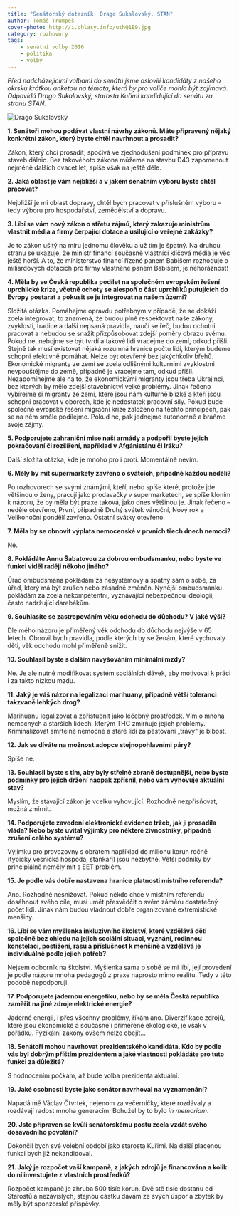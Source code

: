 ```yaml
---
title: "Senátorský dotazník: Drago Sukalovský, STAN"
author: Tomáš Trumpeš
cover-photo: http://i.ohlasy.info/uthQ1E9.jpg
category: rozhovory
tags:
    - senátní volby 2016
    - politika
    - volby
---
```


*Před nadcházejícími volbami do senátu jsme oslovili kandidáty z našeho okrsku krátkou anketou na témata, která by pro voliče mohla být zajímavá. Odpovídá Drago Sukalovský, starosta Kuřimi kandidující do senátu za stranu STAN.*

<img src="http://i.ohlasy.info/uthQ1E9.jpg" alt="Drago Sukalovský" class="img-responsive img-popup">

**1. Senátoři mohou podávat vlastní návrhy zákonů. Máte připravený nějaký konkrétní zákon, který byste chtěl navrhnout a prosadit?**

Zákon, který chci prosadit, spočívá ve zjednodušení podmínek pro přípravu staveb dálnic. Bez takovéhoto zákona můžeme na stavbu D43 zapomenout nejméně dalších dvacet let, spíše však na ještě déle.

**2. Jaká oblast je vám nejbližší a v jakém senátním výboru byste chtěl pracovat?**

Nejbližší je mi oblast dopravy, chtěl bych pracovat v příslušném výboru – tedy výboru pro hospodářství, zemědělství a dopravu.

**3. Líbí se vám nový zákon o střetu zájmů, který zakazuje ministrům vlastnit média a firmy čerpající dotace a usilující o veřejné zakázky?**

Je to zákon ušitý na míru jednomu člověku a už tím je špatný. Na druhou stranu se ukazuje, že ministr financí současně vlastnící klíčová média je věc ještě horší. A to, že ministerstvo financí řízené panem Babišem rozhoduje o miliardových dotacích pro firmy vlastněné panem Babišem, je nehoráznost!

**4. Měla by se Česká republika podílet na společném evropském řešení uprchlické krize, včetně ochoty se alespoň o část uprchlíků putujících do Evropy postarat a pokusit se je integrovat na našem území?**

Složitá otázka. Pomáhejme opravdu potřebným v případě, že se dokáží zcela integrovat, to znamená, že budou plně respektovat naše zákony, zvyklosti, tradice a další nepsaná pravidla, naučí se řeč, budou ochotni pracovat a nebudou se snažit přizpůsobovat zdejší poměry obrazu svému. Pokud ne, nebojme se být tvrdí a takové lidi vracejme do zemí, odkud přišli. Stejně tak musí existovat nějaká rozumná hranice počtu lidí, kterým budeme schopni efektivně pomáhat. Nelze být otevřený bez jakýchkoliv břehů. Ekonomické migranty ze zemí se zcela odlišnými kulturními zvyklostmi nevpouštějme do země, případně je vracejme tam, odkud přišli. Nezapomínejme ale na to, že ekonomickými migranty jsou třeba Ukrajinci, bez kterých by mělo zdejší stavebnictví velké problémy. Jinak řečeno vybírejme si migranty ze zemí, které jsou nám kulturně blízké a kteří jsou schopni pracovat v oborech, kde je nedostatek pracovní síly. Pokud bude společné evropské řešení migrační krize založeno na těchto principech, pak se na něm směle podílejme. Pokud ne, pak jednejme autonomně a braňme svoje zájmy.

**5. Podporujete zahraniční mise naší armády a podpořil byste jejich pokračování či rozšíření, například v Afgánistánu či Iráku?**

Další složitá otázka, kde je mnoho pro i proti. Momentálně nevím.

**6. Měly by mít supermarkety zavřeno o svátcích, případně každou neděli?**

Po rozhovorech se svými známými, kteří, nebo spíše které, protože jde většinou o ženy, pracují jako prodavačky v supermarketech, se spíše kloním k názoru, že by měla být praxe taková, jako dnes většinou je. Jinak řečeno – neděle otevřeno, První, případně Druhý svátek vánoční, Nový rok a Velikonoční pondělí zavřeno. Ostatní svátky otevřeno.

**7. Měla by se obnovit výplata nemocenské v prvních třech dnech nemoci?**

Ne.

**8. Pokládáte Annu Šabatovou za dobrou ombudsmanku, nebo byste ve funkci viděl raději někoho jiného?**

Úřad ombudsmana pokládám za nesystémový a špatný sám o sobě, za úřad, který má být zrušen nebo zásadně změněn. Nynější ombudsmanku pokládám za zcela nekompetentní, vyznávající nebezpečnou ideologii, často nadržující darebákům.

**9. Souhlasíte se zastropováním věku odchodu do důchodu? V jaké výši?**

Dle mého názoru je přiměřený věk odchodu do důchodu nejvýše v 65 letech. Obnovil bych pravidla, podle kterých by se ženám, které vychovaly děti, věk odchodu mohl přiměřeně snížit.

**10. Souhlasil byste s dalším navyšováním minimální mzdy?**

Ne. Je ale nutné modifikovat systém sociálních dávek, aby motivoval k práci i za takto nízkou mzdu.

**11. Jaký je váš názor na legalizaci marihuany, případně větší toleranci takzvaně lehkých drog?**

Marihuanu legalizovat a zpřístupnit jako léčebný prostředek. Vím o mnoha nemocných a starších lidech, kterým THC zmírňuje jejich problémy. Kriminalizovat smrtelně nemocné a staré lidi za pěstování „trávy“ je blbost.

**12. Jak se díváte na možnost adopce stejnopohlavními páry?**

Spíše ne.

**13. Souhlasil byste s tím, aby byly střelné zbraně dostupnější, nebo byste podmínky pro jejich držení naopak zpřísnil, nebo vám vyhovuje aktuální stav?**

Myslím, že stávající zákon je vcelku vyhovující. Rozhodně nezpřísňovat, možná zmírnit.

**14. Podporujete zavedení elektronické evidence tržeb, jak ji prosadila vláda? Nebo byste uvítal výjimky pro některé živnostníky, případně zrušení celého systému?**

Výjimku pro provozovny s obratem například do milionu korun ročně (typicky vesnická hospoda, stánkaři) jsou nezbytné. Větší podniky by principiálně neměly mít s EET problém.

**15. Je podle vás dobře nastavena hranice platnosti místního referenda?**

Ano. Rozhodně nesnižovat. Pokud někdo chce v místním referendu dosáhnout svého cíle, musí umět přesvědčit o svém záměru dostatečný počet lidí. Jinak nám budou vládnout dobře organizované extrémistické menšiny.

**16. Líbí se vám myšlenka inkluzivního školství, které vzdělává děti společně bez ohledu na jejich sociální situaci, vyznání, rodinnou konstelaci, postižení, rasu a příslušnost k menšině a vzdělává je individuálně podle jejich potřeb?**

Nejsem odborník na školství. Myšlenka sama o sobě se mi líbí, její provedení je podle názoru mnoha pedagogů z praxe naprosto mimo realitu. Tedy v této podobě nepodporuji.

**17. Podporujete jadernou energetiku, nebo by se měla Česká republika zaměřit na jiné zdroje elektrické energie?**

Jaderné energii, i přes všechny problémy, říkám ano. Diverzifikace zdrojů, které jsou ekonomické a současně i přiměřeně ekologické, je však v pořádku. Fyzikální zákony ovšem nelze obejít…

**18. Senátoři mohou navrhovat prezidentského kandidáta. Kdo by podle vás byl dobrým příštím prezidentem a jaké vlastnosti pokládáte pro tuto funkci za důležité?**

S hodnocením počkám, až bude volba prezidenta aktuální.

**19. Jaké osobnosti byste jako senátor navrhoval na vyznamenání?**

Napadá mě Václav Čtvrtek, nejenom za večerníčky, které rozdávaly a rozdávají radost mnoha generacím. Bohužel by to bylo *in memoriam*.

**20. Jste připraven se kvůli senátorskému postu zcela vzdát svého dosavadního povolání?**

Dokončil bych své volební období jako starosta Kuřimi. Na další placenou funkci bych již nekandidoval.

**21. Jaký je rozpočet vaší kampaně, z jakých zdrojů je financována a kolik do ní investujete z vlastních prostředků?**

Rozpočet kampaně je zhruba 500 tisíc korun. Dvě stě tisíc dostanu od Starostů a nezávislých, stejnou částku dávám ze svých úspor a zbytek by měly být sponzorské příspěvky.
